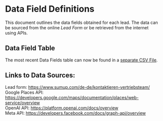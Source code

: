 <!--
SPDX-License-Identifier: MIT
SPDX-FileCopyrightText: 2023 Sophie Heasman <sophieheasmann@gmail.com>
SPDX-FileCopyrightText: 2024 Simon Zimmermann <tim.simon.zimmermann@fau.de>
-->

# Data Field Definitions

This document outlines the data fields obtained for each lead. The data can be
sourced from the online _Lead Form_ or be retrieved from the internet using
APIs.

## Data Field Table

The most recent Data Fields table can now be found in a
[separate CSV File](./data-fields.csv).

## Links to Data Sources:

Lead form: https://www.sumup.com/de-de/kontaktieren-vertriebsteam/ \
Google Places API: https://developers.google.com/maps/documentation/places/web-service/overview \
OpenAI API: https://platform.openai.com/docs/overview \
Meta API: https://developers.facebook.com/docs/graph-api/overview
